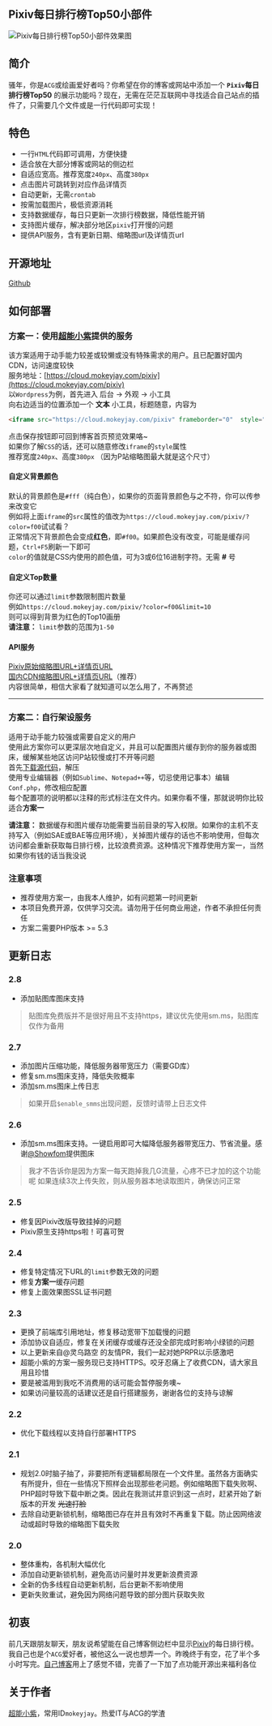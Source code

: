 ## Pixiv每日排行榜Top50小部件
![Pixiv每日排行榜Top50小部件效果图](http://ww1.sinaimg.cn/large/647b8589gy1fd6meqio1vj20720cbdma)
## 简介
骚年，你是`ACG`或绘画爱好者吗？你希望在你的博客或网站中添加一个 **`Pixiv`每日排行榜Top50** 的展示功能吗？现在，无需在茫茫互联网中寻找适合自己站点的插件了，只需要几个文件或是一行代码即可实现！

## 特色
- 一行`HTML`代码即可调用，方便快捷
- 适合放在大部分博客或网站的侧边栏
- 自适应宽高。推荐宽度`240px`、高度`380px`
- 点击图片可跳转到对应作品详情页
- 自动更新，无需`crontab`
- 按需加载图片，极低资源消耗
- 支持数据缓存，每日只更新一次排行榜数据，降低性能开销
- 支持图片缓存，解决部分地区`pixiv`打开慢的问题
- 提供API服务，含有更新日期、缩略图url及详情页url

## 开源地址
[Github](https://github.com/mokeyjay/Pixiv-daily-top50-widget)

## 如何部署
### 方案一：使用[超能小紫](https://www.mokeyjay.com)提供的服务
该方案适用于动手能力较差或较懒或没有特殊需求的用户。且已配置好国内CDN，访问速度较快  
服务地址：[https://cloud.mokeyjay.com/pixiv](https://cloud.mokeyjay.com/pixiv)  
以`Wordpress`为例，首先进入 后台 -> 外观 -> 小工具  
向右边适当的位置添加一个 **文本** 小工具，标题随意，内容为  
```html
<iframe src="https://cloud.mokeyjay.com/pixiv" frameborder="0"  style="width:240px; height:380px;"></iframe>
```
点击保存按钮即可回到博客首页预览效果咯~  
如果你了解`CSS`的话，还可以随意修改`iframe`的`style`属性  
推荐宽度`240px`、高度`380px` （因为P站缩略图最大就是这个尺寸）  

#### 自定义背景颜色
默认的背景颜色是`#fff`（纯白色），如果你的页面背景颜色与之不符，你可以传参来改变它  
例如将上面`iframe`的`src`属性的值改为`https://cloud.mokeyjay.com/pixiv/?color=f00`试试看？  
正常情况下背景颜色会变成**红色**，即`#f00`。如果颜色没有改变，可能是缓存问题，`Ctrl+F5`刷新一下即可  
`color`的值就是CSS内使用的颜色值，可为3或6位16进制字符。无需 **#** 号  
#### 自定义Top数量
你还可以通过`limit`参数限制图片数量  
例如`https://cloud.mokeyjay.com/pixiv/?color=f00&limit=10`  
则可以得到背景为红色的Top10画册  
**请注意：** `limit`参数的范围为`1-50`  
#### API服务
[Pixiv原始缩略图URL+详情页URL](https://cloud.mokeyjay.com/pixiv/source.json)  
[国内CDN缩略图URL+详情页URL](https://cloud.mokeyjay.com/pixiv/pixiv.json)（推荐）  
内容很简单，相信大家看了就知道可以怎么用了，不再赘述  

---
### 方案二：自行架设服务
适用于动手能力较强或需要自定义的用户  
使用此方案你可以更深层次地自定义，并且可以配置图片缓存到你的服务器或图床，缓解某些地区访问P站较慢或打不开等问题  
首先[下载源代码](https://github.com/mokeyjay/Pixiv-daily-top50-widget/archive/master.zip)，解压  
使用专业编辑器（例如`Sublime`、`Notepad++`等，切忌使用记事本）编辑`Conf.php`，修改相应配置  
每个配置项的说明都以注释的形式标注在文件内。如果你看不懂，那就说明你比较适合**方案一**  

**请注意：** 数据缓存和图片缓存功能需要当前目录的写入权限。如果你的主机不支持写入（例如SAE或BAE等应用环境），关掉图片缓存的话也不影响使用，但每次访问都会重新获取每日排行榜，比较浪费资源。这种情况下推荐使用方案一，当然如果你有钱的话当我没说

### 注意事项
- 推荐使用方案一，由我本人维护，如有问题第一时间更新
- 本项目免费开源，仅供学习交流。请勿用于任何商业用途，作者不承担任何责任
- 方案二需要PHP版本 >= 5.3

## 更新日志
### 2.8
- 添加贴图库图床支持
> 贴图库免费版并不是很好用且不支持https，建议优先使用sm.ms，贴图库仅作为备用

### 2.7
- 添加图片压缩功能，降低服务器带宽压力（需要GD库）
- 修复sm.ms图床支持，降低失败概率
- 添加sm.ms图床上传日志
> 如果开启`$enable_smms`出现问题，反馈时请带上日志文件

### 2.6
- 添加sm.ms图床支持。一键启用即可大幅降低服务器带宽压力、节省流量。感谢[@Showfom](https://sb.sb/)提供图床  
> 我才不告诉你是因为方案一每天跑掉我几G流量，心疼不已才加的这个功能呢
> 如果连续3次上传失败，则从服务器本地读取图片，确保访问正常

### 2.5
- 修复因Pixiv改版导致挂掉的问题
- Pixiv原生支持https啦！可喜可贺

### 2.4
- 修复特定情况下URL的`limit`参数无效的问题
- 修复**方案一**缓存问题
- 修复上面效果图SSL证书问题

### 2.3
- 更换了前端库引用地址，修复移动宽带下加载慢的问题
- 添加协议自适应，修复在关闭缓存或缓存还没全部完成时影响小绿锁的问题
- 以上更新来自@灵乌路空 的友情PR，我们一起对她PRPR以示感激吧
- 超能小紫的方案一服务现已支持HTTPS。咬牙忍痛上了收费CDN，请大家且用且珍惜
- 要是被滥用到我吃不消费用的话可能会暂停服务噢~
- 如果访问量较高的话建议还是自行搭建服务，谢谢各位的支持与谅解

### 2.2
- 优化下载线程以支持自行部署HTTPS

### 2.1
- 规划2.0时脑子抽了，非要把所有逻辑都局限在一个文件里。虽然各方面确实有所提升，但在一些情况下照样会出现那些老问题。例如缩略图下载失败啊、PHP超时导致下载中断之类。因此在我测试并意识到这一点时，赶紧开始了新版本的开发 <del>光速打脸</del>
- 去除自动更新锁机制，缩略图已存在并且有效时不再重复下载。防止因网络波动或超时导致的缩略图下载失败

### 2.0
- 整体重构，各机制大幅优化
- 添加自动更新锁机制，避免高访问量时并发更新浪费资源
- 全新的伪多线程自动更新机制，后台更新不影响使用
- 更新失败重试，避免因为网络问题导致的部分图片获取失败

## 初衷
前几天跟朋友聊天，朋友说希望能在自己博客侧边栏中显示[Pixiv](http://www.pixiv.net/)的每日排行榜。我自己也是个`ACG`爱好者，被他这么一说也想弄一个。昨晚终于有空，花了半个多小时写完。[自己博客](https://www.mokeyjay.com)用上了感觉不错，完善了一下加了点功能开源出来福利各位

## 关于作者
[超能小紫](https://www.mokeyjay.com)，常用ID`mokeyjay`。热爱IT与ACG的学渣